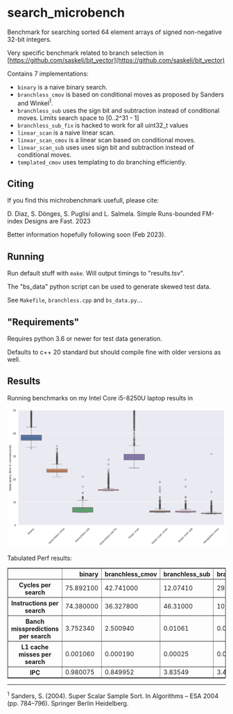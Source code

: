 # search_microbench

Benchmark for searching sorted 64 element arrays of signed non-negative 32-bit integers.

Very specific benchmark related to branch selection in [https://github.com/saskeli/bit_vector](https://github.com/saskeli/bit_vector)

Contains 7 implementations:

* `binary` is a naive binary search.
* `branchless_cmov` is based on conditional moves as proposed by Sanders and Winkel<sup>1</sup>.
* `branchless_sub` uses the sign bit and subtraction instead of conditional moves. Limits search space to [0..2^31 - 1]
* `branchless_sub_fix` is hacked to work for all uint32_t values
* `linear_scan` is a naive linear scan.
* `linear_scan_cmov` is a linear scan based on conditional moves.
* `linear_scan_sub` uses uses sign bit and subtraction instead of conditional moves.
* `templated_cmov` uses templating to do branching efficiently.

## Citing

If you find this michrobenchmark usefull, please cite:

D. Diaz, S. Dönges, S. Puglisi and L. Salmela. Simple Runs-bounded FM-index Designs are Fast. 2023

Better information hopefully following soon (Feb 2023).

## Running

Run default stuff with `make`. Will output timings to "results.tsv".

The "bs_data" python script can be used to generate skewed test data.

See `Makefile`, `branchless.cpp` and `bs_data.py`...

## "Requirements"

Requires python 3.6 or newer for test data generation.

Defaults to c++ 20 standard but should compile fine with older versions as well.

## Results

Running benchmarks on my Intel Core i5-8250U laptop results in 

![](results.png)

Tabulated Perf results:

<table border="1" class="dataframe">
  <thead>
    <tr style="text-align: right;">
      <th></th>
      <th>binary</th>
      <th>branchless_cmov</th>
      <th>branchless_sub</th>
      <th>branchless_sub_fix</th>
      <th>linear_scan</th>
      <th>linear_scan_cmov</th>
      <th>linear_scan_sub</th>
      <th>templated_cmov</th>
    </tr>
  </thead>
  <tbody>
    <tr>
      <th>Cycles per search</th>
      <td>75.892100</td>
      <td>42.741000</td>
      <td>12.07410</td>
      <td>29.29800</td>
      <td>54.60020</td>
      <td>11.77600</td>
      <td>10.98410</td>
      <td>10.15770</td>
    </tr>
    <tr>
      <th>Instructions per search</th>
      <td>74.380000</td>
      <td>36.327800</td>
      <td>46.31000</td>
      <td>102.33000</td>
      <td>167.86900</td>
      <td>53.42000</td>
      <td>52.33000</td>
      <td>43.41000</td>
    </tr>
    <tr>
      <th>Banch misspredictions per search</th>
      <td>3.752340</td>
      <td>2.500940</td>
      <td>0.01061</td>
      <td>0.01261</td>
      <td>1.08587</td>
      <td>0.01774</td>
      <td>0.01001</td>
      <td>0.02005</td>
    </tr>
    <tr>
      <th>L1 cache misses per search</th>
      <td>0.001060</td>
      <td>0.000190</td>
      <td>0.00025</td>
      <td>0.00021</td>
      <td>0.00013</td>
      <td>0.00006</td>
      <td>0.00003</td>
      <td>0.00005</td>
    </tr>
    <tr>
      <th>IPC</th>
      <td>0.980075</td>
      <td>0.849952</td>
      <td>3.83549</td>
      <td>3.49273</td>
      <td>3.07452</td>
      <td>4.53635</td>
      <td>4.76414</td>
      <td>4.27359</td>
    </tr>
  </tbody>
</table>

-----------------------------------------------------

<sup>1</sup> Sanders, S. (2004). Super Scalar Sample Sort. In Algorithms – ESA 2004 (pp. 784–796). Springer Berlin Heidelberg.
